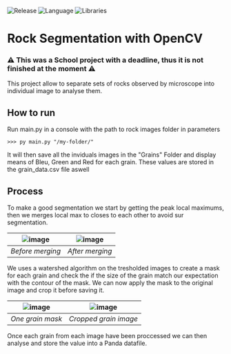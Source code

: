 
![Release](https://img.shields.io/badge/Release-v1.0-blueviolet)
![Language](https://img.shields.io/badge/Language-Python-0052cf)
![Libraries](https://img.shields.io/badge/Libraries-OpenCV_Numpy_Matplotlib_Panda-20d645)

# Rock Segmentation with OpenCV
### :warning: This was a School project with a deadline, thus it is not finished at the moment :warning:

This project allow to separate sets of rocks observed by microscope into individual image to analyse them.

## How to run
Run main.py in a console with the path to rock images folder in parameters
```
>>> py main.py "/my-folder/"
```
It will then save all the inviduals images in the "Grains" Folder and display means of Bleu, Green and Red for each grain. These values are stored in the grain_data.csv file aswell

## Process
To make a good segmentation we start by getting the peak local maximums, then we merges local max to closes to each other to avoid sur segmentation. 

| ![image](https://github.com/victor-mira/opencv-rocks-segmentation/assets/58742508/c80c491c-b37b-4fcc-9957-bbfaaf751c1e) | ![image](https://github.com/victor-mira/opencv-rocks-segmentation/assets/58742508/40ed0b02-be42-48f7-b02d-e2a28aebe5d5) |
| ------------- |:-------------:|
| *Before merging* | *After merging* |

We uses a watershed algorithm on the tresholded images to create a mask for each grain and check the if the size of the grain match our expectation with the contour of the mask. We can now apply the mask to the original image and crop it before saving it.

| ![image](https://github.com/victor-mira/opencv-rocks-segmentation/assets/58742508/b2cf5bad-9ce9-4cb5-a59e-da6132a83b60) | ![image](https://github.com/victor-mira/opencv-rocks-segmentation/assets/58742508/3740f51a-71f6-436b-aef4-c90a00d90f2a) |
| ------------- |:-------------:|
| *One grain mask* | *Cropped grain image* |

Once each grain from each image have been proccessed we can then analyse and store the value into a Panda datafile.
